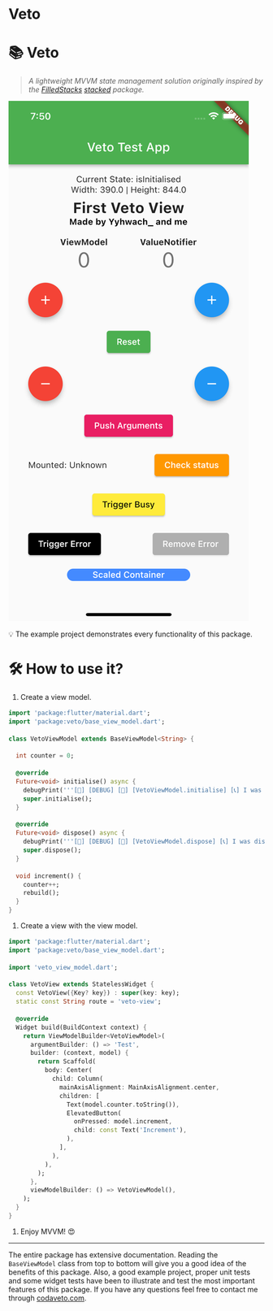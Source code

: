# Veto

# 📚 Veto

> *A lightweight MVVM state management solution originally inspired by the [FilledStacks](https://www.filledstacks.com/) [stacked](https://pub.dev/packages/stacked) package.*
>

![veto_example_project.png](veto_example_project.png)

<aside>
💡 The example project demonstrates every functionality of this package.

</aside>

# 🛠 How to use it?

1. Create a view model.

```dart
import 'package:flutter/material.dart';
import 'package:veto/base_view_model.dart';

class VetoViewModel extends BaseViewModel<String> {

  int counter = 0;

  @override
  Future<void> initialise() async {
    debugPrint('''[🐛] [DEBUG] [🌟] [VetoViewModel.initialise] [📞] I was initialised!''');
    super.initialise();
  }

  @override
  Future<void> dispose() async {
    debugPrint('''[🐛] [DEBUG] [🌟] [VetoViewModel.dispose] [📞] I was disposed!''');
    super.dispose();
  }

  void increment() {
    counter++;
    rebuild();
  }
}
```

1. Create a view with the view model.

```dart
import 'package:flutter/material.dart';
import 'package:veto/base_view_model.dart';

import 'veto_view_model.dart';

class VetoView extends StatelessWidget {
  const VetoView({Key? key}) : super(key: key);
  static const String route = 'veto-view';

  @override
  Widget build(BuildContext context) {
    return ViewModelBuilder<VetoViewModel>(
      argumentBuilder: () => 'Test',
      builder: (context, model) {
        return Scaffold(
          body: Center(
            child: Column(
              mainAxisAlignment: MainAxisAlignment.center,
              children: [
                Text(model.counter.toString()),
                ElevatedButton(
                  onPressed: model.increment,
                  child: const Text('Increment'),
                ),
              ],
            ),
          ),
        );
      },
      viewModelBuilder: () => VetoViewModel(),
    );
  }
}
```

1. Enjoy MVVM! 😍

---

The entire package has extensive documentation. Reading the `BaseViewModel` class from top to bottom will give you a good idea of the benefits of this package. Also, a good example project, proper unit tests and some widget tests have been to illustrate and test the most important features of this package. If you have any questions feel free to contact me through [codaveto.com](https://www.codaveto.com).
